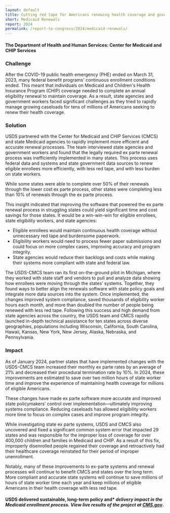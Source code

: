 ```yaml
---
layout: default
title: Cutting red tape for Americans renewing health coverage and government workers
short: Medicaid Renewals
report: 2024
permalink: /report-to-congress/2024/medicaid-renewals/
---
```

#### The Department of Health and Human Services: Center for Medicaid and CHIP Services

### Challenge

After the COVID-19 public health emergency (PHE) ended on March 31, 2023, many federal benefit programs' continuous enrollment conditions ended. This meant that individuals on Medicaid and Children's Health Insurance Program (CHIP) coverage needed to complete an annual eligibility renewal to maintain coverage. As a result, state agencies and government workers faced significant challenges as they tried to rapidly manage growing caseloads for tens of millions of Americans seeking to renew their health coverage. 

### Solution

USDS partnered with the Center for Medicaid and CHIP Services (CMCS) and state Medicaid agencies to rapidly implement more efficient and accurate renewal processes. The team interviewed state agencies and government workers and found that the legally required ex parte renewal process was inefficiently implemented in many states. This process uses federal data and systems and state government data sources to renew eligible enrollees more efficiently, with less red tape, and with less burden on state workers.

While some states were able to complete over 50% of their renewals through the lower cost ex parte process, other states were completing less than 10% of renewals through the ex parte process.

This insight indicated that improving the software that powered the ex parte renewal process in struggling states could yield significant time and cost savings for those states. It would be a win-win-win for eligible enrollees, state eligibility workers, and state agencies: 

- Eligible enrollees would maintain continuous health coverage without unnecessary red tape and burdensome paperwork. 
- Eligibility workers would need to process fewer paper submissions and could focus on more complex cases, improving accuracy and program integrity. 
- State agencies would reduce their backlogs and costs while making their systems more compliant with state and federal law. 

The USDS-CMCS team ran its first on-the-ground pilot in Michigan, where they worked with state staff and vendors to pull and analyze data showing how enrollees were moving through the states’ systems. Together, they found ways to better align the renewals software with state policy goals and integrate more data sources into the system. Once implemented, the changes improved system compliance, saved thousands of eligibility worker hours each month, and more than doubled the number of people being renewed with less red tape. Following this success and high demand from state agencies across the country, the USDS team and CMCS rapidly launched in-depth technical assistance for ten states across diverse geographies, populations including Wisconsin, California, South Carolina, Hawaii, Kansas, New York, New Jersey, Alaska, Nebraska, and Pennsylvania.

###  Impact

As of January 2024, partner states that have implemented changes with the USDS-CMCS team increased their monthly ex parte rates by an average of 21% and decreased their procedural termination rate by 10%. In 2024, these improvements are estimated to save over two million hours of state worker time and improve the experience of maintaining health coverage for millions of eligible Americans. 

These changes have made ex parte software more accurate and improved state policymakers’ control over implementation—ultimately improving systems compliance. Reducing caseloads has allowed eligibility workers more time to focus on complex cases and improve program integrity. 

While investigating state ex parte systems, USDS and CMCS also uncovered and fixed a significant common system error that impacted 29 states and was responsible for the improper loss of coverage for over 400,000 children and families in Medicaid and CHIP. As a result of this fix, improperly disenrolled people regained their coverage and retroactively had their healthcare coverage reinstated for their period of improper unenrollment. 

Notably, many of these improvements to ex-parte systems and renewal processes will continue to benefit CMCS and states over the long term. More compliant and accurate state systems will continue to save millions of hours of state worker time each year and keep millions of eligible Americans in their health coverage with less red tape. 

#### USDS delivered sustainable, long-term policy and* *delivery impact in the Medicaid enrollment process.* *View live results of the project at* [*CMS.gov*](https://www.cms.gov/newsroom/press-releases/coverage-half-million-children-and-families-will-be-reinstated-thanks-hhs-swift-action).

